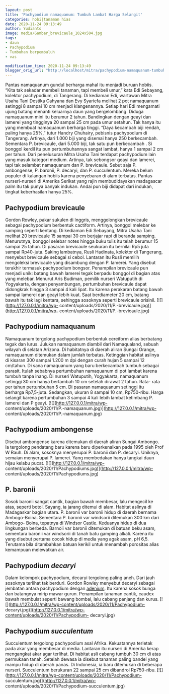 ```yaml
---
layout: post
title: 'Pachypodium namaquanum: Tumbuh Lambat Harga Selangit'
categories: hobi|tanaman hias
date: 2020-11-24 09:13:49
author: Yudianto
image: media/Gambar_brevicaule_1024x504.jpg
tags:
- daun
- Pachypodium
- Tumbuhan berpembuluh
- vas

modification_time: 2020-11-24 09:13:49
blogger_orig_url: "http://localhost/mitra/pachypodium-namaquanum-tumbuh-lambat.html"
---
```


Pantas namaquanum gundul berharga mahal itu menjadi buruan hobiis. “Kita tak
sekadar membeli tanaman, tapi membeli umur,” kata Edi Sebayang, kolektor
pachypodium, di Tangerang. Di kediaman Edi, wartawan Mitra Usaha Tani Destika
Cahyana dan Evy Syariefa melihat 2 pot namaquanum setinggi 8 sampai 10 cm
menjadi klangenannya. Setiap hari Edi mengamati ujung batang menanti keluarnya
daun yang bergelombang. Diduga namaquanum mini itu berumur 2 tahun. Bandingkan
dengan geayi dan lamerei yang tingginya 20 sampai 25 cm pada umur setahun. Tak
hanya itu yang membuat namaquanum berharga tinggi. “Daya kecambah biji rendah,
paling hanya 25%,” tutur Handry Chuhairy, pebisnis pachypodium di Tangerang.
Artinya, dari 1.000 biji yang disemai hanya 250 berkecambah. Sementara P.
brevicaule, dari 5.000 biji, tak satu pun berkecambah . Si bonggol kerdil itu
pun pertumbuhannya sangat lambat, hanya 1 sampai 2 cm per tahun. Dari
penelusuran Mitra Usaha Tani terdapat pachypodium lain yang masuk kategori
medium. Artinya, tak sebongsor geayi dan lamerei, tapi tak selambat namaquanum
dan P. brevicaule. Sebut saja P. ambongense, P. baronii, P. decaryi, dan P.
succulentum. Mereka belum populer di kalangan hobiis karena penyebaran di alam
terbatas. Pantas nurseri-nurseri di Amerika Serikat yang rajin membudidayakan
madagascar palm itu tak punya banyak indukan. Andai pun biji didapat dari
indukan, tingkat keberhasilan hanya 25%.

## Pachypodium brevicaule

Gordon Rowley, pakar sukulen di Inggris, menggolongkan brevicaule sebagai
pachypodium berbentuk cactiform. Artinya, bonggol melebar ke samping seperti
kentang. Di kediaman Edi Sebayang, Mitra Usaha Tani melihat 20 brevicaule 15
sampai 30 cm berjajar rapi di beranda samping. Menurutnya, bonggol selebar
notes hingga buku tulis itu telah berumur 15 sampai 25 tahun. Di pasaran
brevicaule seukuran itu bernilai Rp5 juta sampai Rp40-juta. Saking lambatnya,
Rusli Hadinata, kolektor di Tangerang, menyebut brevicaule sebagai si cebol.
Lantaran itu Rusli memilih mengoleksi brevicaule yang disambung dengan P.
lamerei. Yang disebut terakhir termasuk pachypodium bongsor. Penampilan
brevicaule pun menjadi unik: batang bawah lamerei tegak berpadu bonggol di
bagian atas yang melebar. Menurut Aris Budiman, pemilik nurseri Watuputih di
Yogyakarta, dengan penyambungan, pertumbuhan brevicaule dapat didongkrak
hingga 3 sampai 4 kali lipat. Itu karena perakaran batang bawah sampai lamerei
dan geayi lebih kuat. Saat berdiameter 20 cm, batang bawah itu tak lagi
kentara, sehingga sosoknya seperti brevicaule orisinil.
[![](http://127.0.0.1/mitra/wp-
content/uploads/2020/11/P.-brevicaule.jpg)](http://127.0.0.1/mitra/wp-
content/uploads/2020/11/P.-brevicaule.jpg)

## Pachypodium namaquanum

Namaquanum tergolong pachypodium berbentuk cereiform alias berbatang tegak dan
lurus. Julukan namaquanum diambil dari Namaqualand, sebuah wilayah di selatan
Arizona. Di habitatnya di daerah aliran Sungai Orange, namaquanum ditemukan
dalam jumlah terbatas. Ketinggian habitat aslinya di kisaran 300 sampai 1.200
m dpi dengan curah hujan 5 sampai 12 cm/tahun. Di sana namaquanum yang baru
berkecambah tumbuh sebagai parasit. Itulah sebabnya pertumbuhan namaquanum di
pot lambat karena tumbuh tanpa inang. Di nurseri Watuputih, Yogyakarta,
namaquanum setinggi 30 cm hanya bertambah 10 cm setelah dirawat 2 tahun. Rata-
rata per tahun pertumbuhan 5 cm. Di pasaran namaquanum setinggi itu berharga
Rp7,5-juta. Sedangkan, ukuran 8 sampai 10 cm, Rp750-ribu. Harga selangit
karena pertumbuhan 3 sampai 4 kali lebih lambat ketimbang P. lamerei dan P
geayi. [![](http://127.0.0.1/mitra/wp-
content/uploads/2020/11/P.-namaquanum.jpg)](http://127.0.0.1/mitra/wp-
content/uploads/2020/11/P.-namaquanum.jpg)

## Pachypodium ambongense

Disebut ambongense karena ditemukan di daerah aliran Sungai Ambongo. Ia
tergolong pendatang baru karena baru diperkenalkan pada 1995 oleh Prof W Rauh.
Di alam, sosoknya menyerupai P. baronii dan P. decaryi. Uniknya, semaian
menyerupai P. lamerei. Yang membedakan hanya tangkai daun hijau kelabu pucat.
[![](http://127.0.0.1/mitra/wp-
content/uploads/2020/11/Pachypodiums.jpg)](http://127.0.0.1/mitra/wp-
content/uploads/2020/11/Pachypodiums.jpg)

## P. baronii

Sosok baronii sangat cantik, bagian bawah membesar, lalu mengecil ke atas,
seperti botol. Sayang, ia jarang ditemui di alam. Habitat aslinya di
Madagaskar bagian utara. P. baronii var baronii hidup di daerah bernama
Ambogo-Boina. Sementara P. baronii var windsorii ditemukan 300 km dari Ambogo-
Boina, tepatnya di Windsor Castle. Keduanya hidup di dua lingkungan berbeda.
Barnoii var baronii ditemukan di batuan beku asam, sementara baronii var
windsorii di tanah batu gamping alkali. Karena itu yang disebut pertama cocok
hidup di media yang agak asam, pH 6,5. Terutama bila ditambahkan batuan
kerikil untuk menambah porositas alias kemampuan melewatkan air.

## Pachypodium _decaryi_

Dalam kelompok pachypodium, decaryi tergolong paling aneh. Dari jauh sosoknya
terlihat tak berduri. Gordon Rowley menyebut decaryi sebagai jembatan antara
pachypodium dengan [adenium](http://127.0.0.1/mitra/topik/adenium "adenium").
Itu karena sosok bunga dan batangnya mirip mawar gurun. Penampilan tanaman
cantik, caudex bawah membulat seperti bawang bombai, lalu cabang panjang dan
kurus. [![](http://127.0.0.1/mitra/wp-content/uploads/2020/11/Pachypodium-
decaryi.jpg)](http://127.0.0.1/mitra/wp-content/uploads/2020/11/Pachypodium-
decaryi.jpg)

## Pachypodium _succulentum_

Succulentum tergolong pachypodium asal Afrika. Kekuatannya terletak pada akar
yang membesar di media. Lantaran itu nurseri di Amerika kerap mengangkat akar
agar terlihat. Di habitat asli cabang tumbuh 30 cm di atas permukaan tanah.
Setelah dewasa ia disebut tanaman paling bandel yang mampu hidup di daerah
panas. Di Indonesia, ia baru ditemukan di beberapa nurseri. Succulentum
berukuran 22 sampai 25 cm dibandrol Rp750-ribu.
[![](http://127.0.0.1/mitra/wp-content/uploads/2020/11/Pachypodium-
succulentum.jpg)](http://127.0.0.1/mitra/wp-
content/uploads/2020/11/Pachypodium-succulentum.jpg)


